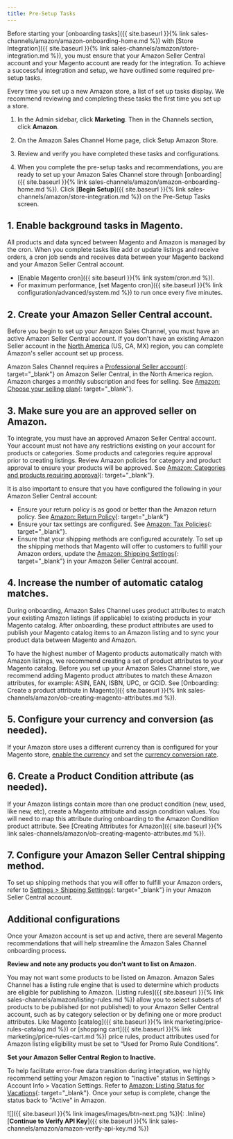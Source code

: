 ```yaml
---
title: Pre-Setup Tasks
---
```



Before starting your [onboarding tasks]({{ site.baseurl }}{% link sales-channels/amazon/amazon-onboarding-home.md %}) with [Store Integration]({{ site.baseurl }}{% link sales-channels/amazon/store-integration.md %}), you must ensure that your Amazon Seller Central account and your Magento account are ready for the integration. To achieve a successful integration and setup, we have outlined some required pre-setup tasks.

Every time you set up a new Amazon store, a list of set up tasks display. We recommend reviewing and completing these tasks the first time you set up a store.

1. In the Admin sidebar, click **Marketing**. Then in the Channels section, click **Amazon**.

1. On the Amazon Sales Channel Home page, click <span class="btn">Setup Amazon Store</span>.

1. Review and verify you have completed these tasks and configurations.

1. When you complete the pre-setup tasks and recommendations, you are ready to set up your Amazon Sales Channel store through [onboarding]({{ site.baseurl }}{% link sales-channels/amazon/amazon-onboarding-home.md %}). Click [**Begin Setup**]({{ site.baseurl }}{% link sales-channels/amazon/store-integration.md %}) on the Pre-Setup Tasks screen.

## 1. Enable background tasks in Magento.

All products and data synced between Magento and Amazon is managed by the cron. When you complete tasks like add or update listings and receive orders, a cron job sends and receives data between your Magento backend and your Amazon Seller Central account.

- [Enable Magento cron]({{ site.baseurl }}{% link system/cron.md %}).
- For maximum performance, [set Magento cron]({{ site.baseurl }}{% link configuration/advanced/system.md %}) to run once every five minutes.

## 2. Create your Amazon Seller Central account.

Before you begin to set up your Amazon Sales Channel, you must have an active Amazon Seller Central account. If you don't have an existing Amazon Seller account in the [North America][1] (US, CA, MX) region, you can complete Amazon's seller account set up process.

Amazon Sales Channel requires a [Professional Seller account][2]{: target="_blank"} on Amazon Seller Central, in the North America region. Amazon charges a monthly subscription and fees for selling. See [Amazon: Choose your selling plan][3]{: target="_blank"}.

## 3. Make sure you are an approved seller on Amazon. 

To integrate, you must have an approved Amazon Seller Central account. Your account must not have any restrictions existing on your account for products or categories. Some products and categories require approval prior to creating listings. Review Amazon policies for category and product approval to ensure your products will be approved. See [Amazon: Categories and products requiring approval][4]{: target="_blank"}.

It is also important to ensure that you have configured the following in your Amazon Seller Central account:

- Ensure your return policy is as good or better than the Amazon return policy. See [Amazon: Return Policy][5]{: target="_blank"}
- Ensure your tax settings are configured. See [Amazon: Tax Policies][6]{: target="_blank"}.
- Ensure that your shipping methods are configured accurately. To set up the shipping methods that Magento will offer to customers to fulfill your Amazon orders, update the [Amazon: Shipping Settings][7]{: target="_blank"} in your Amazon Seller Central account.

## 4. Increase the number of automatic catalog matches.

During onboarding, Amazon Sales Channel uses product attributes to match your existing Amazon listings (if applicable) to existing products in your Magento catalog. After onboarding, these product attributes are used to publish your Magento catalog items to an Amazon listing and to sync your product data between Magento and Amazon.

To have the highest number of Magento products automatically match with Amazon listings, we recommend creating a set of product attributes to your Magento catalog. Before you set up your Amazon Sales Channel store, we recommend adding Magento product attributes to match these Amazon attributes, for example: ASIN, EAN, ISBN, UPC, or GCID. See [Onboarding: Create a product attribute in Magento]({{ site.baseurl }}{% link sales-channels/amazon/ob-creating-magento-attributes.md %}).

## 5. Configure your currency and conversion (as needed).

If your Amazon store uses a different currency than is configured for your Magento store, [enable the currency][8] and set the [currency conversion rate][9].

## 6. Create a Product Condition attribute (as needed).

If your Amazon listings contain more than one product condition (new, used, like new, etc), create a Magento attribute and assign condition values. You will need to map this attribute during onboarding to the Amazon Condition product attribute. See [Creating Attributes for Amazon]({{ site.baseurl }}{% link sales-channels/amazon/ob-creating-magento-attributes.md %}).

## 7. Configure your Amazon Seller Central shipping method.

To set up shipping methods that you will offer to fulfill your Amazon orders, refer to [Settings &gt; Shipping Settings][10]{: target="_blank"} in your Amazon Seller Central account.

## Additional configurations

Once your Amazon account is set up and active, there are several Magento recommendations that will help streamline the Amazon Sales Channel onboarding process.

**Review and note any products you don't want to list on Amazon.**

You may not want some products to be listed on Amazon. Amazon Sales Channel has a listing rule engine that is used to determine which products are eligible for publishing to Amazon. [Listing rules]({{ site.baseurl }}{% link sales-channels/amazon/listing-rules.md %}) allow you to select subsets of products to be published (or not published) to your Amazon Seller Central account, such as by category selection or by defining one or more product attributes. Like Magento [catalog]({{ site.baseurl }}{% link marketing/price-rules-catalog.md %}) or [shopping cart]({{ site.baseurl }}{% link marketing/price-rules-cart.md %}) price rules, product attributes used for Amazon listing eligibility must be set to “Used for Promo Rule Conditions”.

**Set your Amazon Seller Central Region to Inactive.**

To help facilitate error-free data transition during integration, we highly recommend setting your Amazon region to "Inactive" status in Settings > Account Info > Vacation Settings. Refer to [Amazon: Listing Status for Vacations][11]{: target="_blank"}. Once your setup is complete, change the status back to "Active" in Amazon.

![]({{ site.baseurl }}{% link images/images/btn-next.png %}){: .Inline} [**Continue to Verify API Key**]({{ site.baseurl }}{% link sales-channels/amazon/amazon-verify-api-key.md %})

[1]: https://services.amazon.com/content/sell-on-amazon.html
[2]: https://services.amazon.com/content/sell-on-amazon.htm/
[3]: https://services.amazon.com/selling/pricing.html
[4]: https://sellercentral.amazon.com/gp/help/200333160
[5]: https://www.amazon.com/gp/help/customer/display.html?nodeId=15015721&amp;language=en_US&amp;ref=ag_home_cont_200364110
[6]: https://sellercentral.amazon.com/gp/help/external/help.html?itemID=200405820&amp;language=en_US&amp;ref=efph_200405820_cont_521
[7]: https://sellercentral.amazon.com/sbr/ref=xx_shipset_dnav_xx#shipping_templates
[8]: https://docs.magento.com/m2/ce/user_guide/configuration/general/currency-setup.html
[9]: https://docs.magento.com/m2/ce/user_guide/stores/currency-update.html
[10]: https://sellercentral.amazon.com/gp/help/G891
[11]: https://sellercentral.amazon.com/gp/help/help.html?itemID=200135620&amp;language=en_MX&amp;ref=ag_200135620_cont_191
